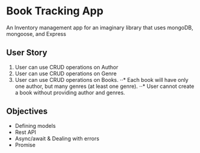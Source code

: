 # Book Tracking App
An Inventory management app for an imaginary library that uses mongoDB, mongoose, and Express

## User Story

1. User can use CRUD operations on Author
2. User can use CRUD operations on Genre
3. User can use CRUD operations on Books. 
⋅⋅* Each book will have only one author, but many genres (at least one genre). 
⋅⋅* User cannot create a book without providing author and genres.

## Objectives
* Defining models
* Rest API
* Async/await & Dealing with errors
* Promise


